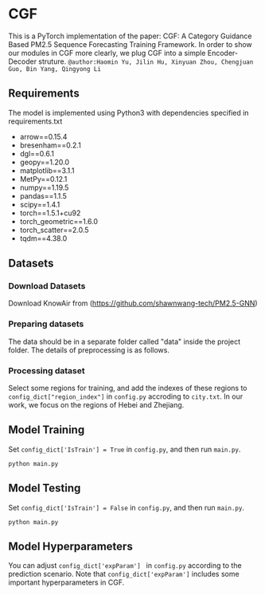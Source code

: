 # CGF
This is a PyTorch implementation of the paper: CGF: A Category Guidance Based PM2.5 Sequence
Forecasting Training Framework. In order to show our modules in CGF
 more clearly, we plug CGF into a simple Encoder-Decoder struture.
`@author:Haomin Yu, Jilin Hu, Xinyuan Zhou, Chengjuan Guo, Bin Yang, Qingyong Li`


## Requirements
The model is implemented using Python3 with dependencies specified in requirements.txt
- arrow==0.15.4
- bresenham==0.2.1
- dgl==0.6.1
- geopy==1.20.0
- matplotlib==3.1.1
- MetPy==0.12.1
- numpy==1.19.5
- pandas==1.1.5
- scipy==1.4.1
- torch==1.5.1+cu92
- torch_geometric==1.6.0
- torch_scatter==2.0.5
- tqdm==4.38.0

## Datasets

### Download Datasets
Download KnowAir from (https://github.com/shawnwang-tech/PM2.5-GNN)

### Preparing datasets
The data should be in a separate folder called "data" inside the project folder.
The details of preprocessing is as follows.


### Processing dataset
Select some regions for training, and add the indexes of these regions to  
`config_dict["region_index"]` in `config.py` accroding to  `city.txt`.
In our work, we focus on the regions of Hebei and Zhejiang.


## Model Training
Set `config_dict['IsTrain'] = True` in `config.py`, and then run `main.py`.

```
python main.py 
```

## Model Testing


Set `config_dict['IsTrain'] = False` in `config.py`, and then run `main.py`.

```
python main.py 
```

## Model Hyperparameters

You can adjust `config_dict['expParam'] ` in `config.py` 
according to the prediction scenario. Note that `config_dict['expParam']` includes some important hyperparameters in CGF.
